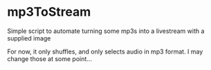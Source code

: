 # mp3ToStream

Simple script to automate turning some mp3s into a livestream with a supplied image

For now, it only shuffles, and only selects audio in mp3 format. I may change those at some point...

